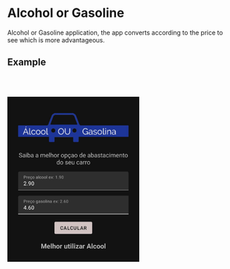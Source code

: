 # Alcohol or Gasoline
Alcohol or Gasoline application, the app converts according to the price to see which is more advantageous.

## Example


<br/><br/>

 <img width="300" alt="SwipeableRecyclerView" src="https://github.com/AlanAndCode/Alcool-ou-gasolina/blob/main/app/src/main/res/drawable/inicial.jpg">
